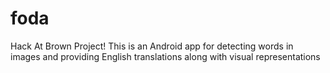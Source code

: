 # foda
Hack At Brown Project!
This is an Android app for detecting words in images and providing English translations along with visual representations
